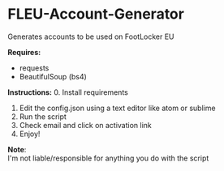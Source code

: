 # FLEU-Account-Generator
Generates accounts to be used on FootLocker EU

**Requires:**
  - requests
  - BeautifulSoup (bs4)

**Instructions:**
  0. Install requirements
  1. Edit the config.json using a text editor like atom or sublime
  2. Run the script
  3. Check email and click on activation link
  4. Enjoy!

 **Note**:</br>
 I'm not liable/responsible for anything you do with the script